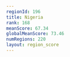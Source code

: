 ```yaml
---
regionId: 196
title: Nigeria
rank: 168
meanScore: 67.34
globalMeanScore: 73.46
numRegions: 220
layout: region_score
---
```

